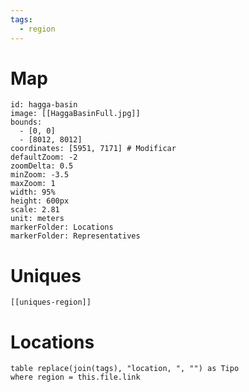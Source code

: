 ```yaml
---
tags:
  - region
---
```


# Map
```leaflet
id: hagga-basin
image: [[HaggaBasinFull.jpg]]
bounds:
  - [0, 0]
  - [8012, 8012]
coordinates: [5951, 7171] # Modificar
defaultZoom: -2
zoomDelta: 0.5
minZoom: -3.5
maxZoom: 1
width: 95%
height: 600px
scale: 2.81
unit: meters
markerFolder: Locations
markerFolder: Representatives
```
# Uniques
```meta-bind-embed
[[uniques-region]]
```
# Locations
```dataview
table replace(join(tags), "location, ", "") as Tipo
where region = this.file.link
```
